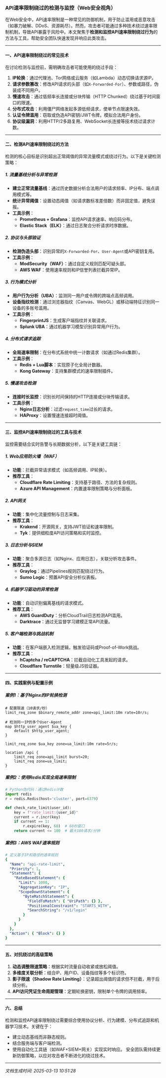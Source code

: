 

### API速率限制绕过的检测与监控（Web安全视角）

在Web安全中，API速率限制是一种常见的防御机制，用于防止滥用或恶意攻击（如暴力破解、DDoS、资源耗尽）。然而，攻击者可能通过多种技术绕过速率限制机制，导致API暴露于风险中。本文聚焦于**检测和监控API速率限制绕过行为**的方法与工具，帮助安全团队快速发现并响应此类攻击。

---

#### 一、API速率限制绕过的常见技术
在讨论检测与监控前，需明确攻击者可能使用的绕过手段：
1. **IP轮换**：通过代理池、Tor网络或云服务（如Lambda）动态切换请求源IP。
2. **请求参数篡改**：修改API请求的头部（如`X-Forwarded-For`）、参数或路径，伪装成不同用户。
3. **慢速攻击**：通过低频率长连接或分块传输（HTTP Chunked）绕过基于时间窗口的限速。
4. **分布式攻击**：利用僵尸网络发起多源低频请求，使单节点限速失效。
5. **认证令牌滥用**：窃取或伪造API密钥/JWT令牌，模拟合法用户身份。
6. **协议级漏洞**：利用HTTP/2多路复用、WebSocket长连接等技术绕过请求计数。

---

#### 二、检测API速率限制绕过的方法
检测的核心目标是识别超出正常阈值的异常流量模式或绕过行为。以下是关键检测策略：

##### 1. **流量基线分析与异常检测**
- **建立正常流量基线**：通过历史数据分析合法用户的请求频率、IP分布、端点调用模式等。
- **统计异常阈值**：设置动态阈值（如请求数标准差倍数）而非固定值，避免误报。
- **工具示例**：
  - **Prometheus + Grafana**：监控API请求速率、响应码分布。
  - **Elastic Stack（ELK）**：通过日志聚合分析请求时序数据。

##### 2. **协议与头部验证**
- **检测伪造头部**：识别异常的`X-Forwarded-For`、`User-Agent`或API密钥复用。
- **工具示例**：
  - **ModSecurity（WAF）**：通过自定义规则匹配可疑头部。
  - **AWS WAF**：使用速率规则和IP信誉列表拦截异常IP。

##### 3. **行为模式分析**
- **用户行为分析（UBA）**：监测同一用户或令牌的跨端点高频调用。
- **设备指纹检测**：通过浏览器指纹（Canvas、WebGL）或移动端特征识别同一设备的多账号滥用。
- **工具示例**：
  - **FingerprintJS**：生成客户端指纹并关联请求。
  - **Splunk UBA**：通过机器学习模型识别异常用户行为。

##### 4. **分布式请求追踪**
- **全局速率限制**：在分布式系统中统一计数请求（如通过Redis集群）。
- **工具示例**：
  - **Redis + Lua脚本**：实现原子化全局计数器。
  - **Kong Gateway**：支持集群模式的速率限制插件。

##### 5. **慢速攻击检测**
- **连接时长监控**：识别长时间保持的HTTP连接或分块传输请求。
- **工具示例**：
  - **Nginx日志分析**：过滤`request_time`过长的请求。
  - **HAProxy**：设置慢速连接超时阈值。

---

#### 三、监控API速率限制绕过的工具与技术
监控需要结合实时告警与长期数据分析，以下是关键工具链：

##### 1. **Web应用防火墙（WAF）**
- **功能**：拦截异常请求模式（如高频调用、IP轮换）。
- **推荐工具**：
  - **Cloudflare Rate Limiting**：支持基于路径、方法的复杂规则。
  - **Azure API Management**：内置速率限制策略与分析面板。

##### 2. **API网关**
- **功能**：集中化流量控制与日志采集。
- **推荐工具**：
  - **Krakend**：开源网关，支持JWT验证和速率限制。
  - **Tyk**：提供细粒度API访问策略和实时监控。

##### 3. **日志分析与SIEM**
- **功能**：聚合多源日志（如Nginx、应用日志），关联分析攻击事件。
- **推荐工具**：
  - **Graylog**：通过Pipelines规则匹配绕过行为。
  - **Sumo Logic**：预置API安全分析仪表板。

##### 4. **机器学习驱动的异常检测**
- **功能**：自动识别偏离基线的请求模式。
- **推荐工具**：
  - **AWS GuardDuty**：分析CloudTrail日志检测API滥用。
  - **Darktrace**：通过无监督学习建模正常API流量。

##### 5. **客户端检测与挑战机制**
- **功能**：在客户端嵌入检测逻辑，触发验证码或Proof-of-Work挑战。
- **推荐工具**：
  - **hCaptcha / reCAPTCHA**：拦截自动化工具发起的请求。
  - **Cloudflare Turnstile**：轻量级JS验证器。

---

#### 四、实践案例与配置示例

##### 案例1：基于Nginx的IP轮换检测
```nginx
# 配置限速（10请求/秒）
limit_req_zone $binary_remote_addr zone=api_limit:10m rate=10r/s;

# 检测同一IP的多个User-Agent
map $http_user_agent $ua_key {
    default $http_user_agent;
}

limit_req_zone $ua_key zone=ua_limit:10m rate=5r/s;

location /api {
    limit_req zone=api_limit burst=20;
    limit_req zone=ua_limit;
}
```

##### 案例2：使用Redis实现全局速率限制
```python
# Python伪代码：通过Redis计数
import redis
r = redis.Redis(host='cluster', port=6379)

def check_rate_limit(user_id):
    key = f"rate_limit:{user_id}"
    current = r.incr(key)
    if current == 1:
        r.expire(key, 60)  # 60秒窗口
    return current <= 100  # 最大100请求/分钟
```

##### 案例3：AWS WAF速率规则
```yaml
# 定义基于IP和路径的速率规则
{
  "Name": "api-rate-limit",
  "Priority": 1,
  "Statement": {
    "RateBasedStatement": {
      "Limit": 1000,
      "AggregationKey": "IP",
      "ScopeDownStatement": {
        "ByteMatchStatement": {
          "FieldToMatch": { "UriPath": {} },
          "PositionalConstraint": "STARTS_WITH",
          "SearchString": "/v1/login"
        }
      }
    }
  },
  "Action": { "Block": {} }
}
```

---

#### 五、对抗绕过的高级策略
1. **动态调整限速策略**：根据实时流量自动收紧或放松阈值。
2. **多维度关联分析**：结合IP、用户ID、设备指纹等多个标识符。
3. **影子限速（Shadow Rate Limiting）**：记录超出阈值的请求但不拦截，用于后续分析。
4. **API访问凭证生命周期管理**：定期轮换密钥，限制单个令牌的调用频率。

---

#### 六、总结
检测和监控API速率限制绕过需要综合使用协议分析、行为建模、分布式追踪和机器学习技术。关键在于：
- 建立动态基线而非静态规则。
- 结合服务端与客户端检测。
- 使用自动化工具链（如WAF+SIEM+网关）实现实时响应。
安全团队需持续更新防御策略，以应对攻击者不断进化的绕过技术。

---

*文档生成时间: 2025-03-13 10:51:28*













